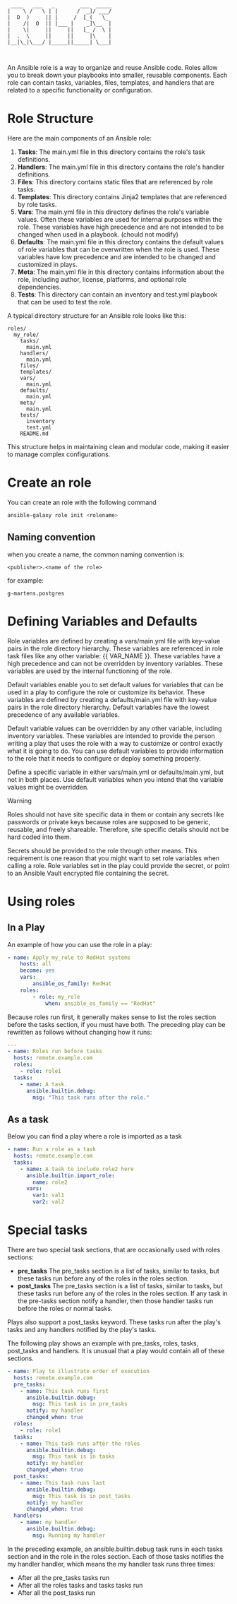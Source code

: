 ```

 ____   ___   _        ___  _____
|    \ /   \ | |      /  _]/ ___/
|  D  )     || |     /  [_(   \_ 
|    /|  O  || |___ |    _]\__  |
|    \|     ||     ||   [_ /  \ |
|  .  \     ||     ||     |\    |
|__|\_|\___/ |_____||_____| \___|
                                 


```
An Ansible role is a way to organize and reuse Ansible code. Roles allow you to break down your playbooks into smaller, reusable components. Each role can contain tasks, variables, files, templates, and handlers that are related to a specific functionality or configuration.

# Role Structure
Here are the main components of an Ansible role:

1. **Tasks**: The main.yml file in this directory contains the role's task definitions.
2. **Handlers**: The main.yml file in this directory contains the role's handler definitions.
3. **Files**: This directory contains static files that are referenced by role tasks.
4. **Templates**: This directory contains Jinja2 templates that are referenced by role tasks.
5. **Vars**: The main.yml file in this directory defines the role's variable values. Often these variables are used for internal purposes within the role. These variables have high precedence and are not intended to be changed when used in a playbook. (chould not modify)
6. **Defaults**: The main.yml file in this directory contains the default values of role variables that can be overwritten when the role is used. These variables have low precedence and are intended to be changed and customized in plays.
7. **Meta**: The main.yml file in this directory contains information about the role, including author, license, platforms, and optional role dependencies.
8. **Tests**: This directory can contain an inventory and test.yml playbook that can be used to test the role.

A typical directory structure for an Ansible role looks like this:

```plaintext
roles/
  my_role/
    tasks/
      main.yml
    handlers/
      main.yml
    files/
    templates/
    vars/
      main.yml
    defaults/
      main.yml
    meta/
      main.yml
    tests/
      inventory
      test.yml
    README.md
```
This structure helps in maintaining clean and modular code, making it easier to manage complex configurations.

# Create an role
You can create an role with the following command
```bash
ansible-galaxy role init <rolename>
```

## Naming convention
when you create a name, the common naming convention is:
```
<publisher>.<name of the role>
```

for example:
```
g-martens.postgres
```

# Defining Variables and Defaults
Role variables are defined by creating a vars/main.yml file with key-value pairs in the role directory hierarchy. These variables are referenced in role task files like any other variable: {{ VAR_NAME }}. These variables have a high precedence and can not be overridden by inventory variables. These variables are used by the internal functioning of the role.

Default variables enable you to set default values for variables that can be used in a play to configure the role or customize its behavior. These variables are defined by creating a defaults/main.yml file with key-value pairs in the role directory hierarchy. Default variables have the lowest precedence of any available variables.

Default variable values can be overridden by any other variable, including inventory variables. These variables are intended to provide the person writing a play that uses the role with a way to customize or control exactly what it is going to do. You can use default variables to provide information to the role that it needs to configure or deploy something properly.

Define a specific variable in either vars/main.yml or defaults/main.yml, but not in both places. Use default variables when you intend that the variable values might be overridden.

>[!WARNING]
>Roles should not have site specific data in them or contain any secrets like passwords or private keys because roles are supposed to be generic, reusable, and freely shareable. Therefore, site specific details should not be hard coded into them.
>
>Secrets should be provided to the role through other means. This requirement is one reason that you might want to set role variables when calling a role. Role variables set in the play could provide the secret, or point to an Ansible Vault encrypted file containing the secret.


# Using roles
## In a Play
An example of how you can use the role in a play:
```yaml
- name: Apply my_role to RedHat systems
    hosts: all
    become: yes
    vars:
        ansible_os_family: RedHat
    roles:
        - role: my_role
            when: ansible_os_family == "RedHat"
```
Because roles run first, it generally makes sense to list the roles section before the tasks section, if you must have both. The preceding play can be rewritten as follows without changing how it runs:

```yaml
---
- name: Roles run before tasks
  hosts: remote.example.com
  roles:
    - role: role1
  tasks:
    - name: A task.
      ansible.builtin.debug:
        msg: "This task runs after the role."
```

## As a task
Below you can find a play where a role is imported as a task
```yaml
- name: Run a role as a task
  hosts: remote.example.com
  tasks:
    - name: A task to include role2 here
      ansible.builtin.import_role:
        name: role2
      vars:
        var1: val1
        var2: val2
```

# Special tasks
There are two special task sections, that are occasionally used with roles sections:
- **pre_tasks**
  The pre_tasks section is a list of tasks, similar to tasks, but these tasks run before any of the roles in the roles section.
- **post_tasks**
  The pre_tasks section is a list of tasks, similar to tasks, but these tasks run before any of the roles in the roles section. If any task in the pre-tasks section notify a handler, then those handler tasks run before the roles or normal tasks.

Plays also support a post_tasks keyword. These tasks run after the play's tasks and any handlers notified by the play's tasks.

The following play shows an example with pre_tasks, roles, tasks, post_tasks and handlers. It is unusual that a play would contain all of these sections.
```YAML
- name: Play to illustrate order of execution
  hosts: remote.example.com
  pre_tasks:
    - name: This task runs first
      ansible.builtin.debug:
        msg: This task is in pre_tasks
      notify: my handler
      changed_when: true
  roles:
    - role: role1
  tasks:
    - name: This task runs after the roles
      ansible.builtin.debug:
        msg: This task is in tasks
      notify: my handler
      changed_when: true
  post_tasks:
    - name: This task runs last
      ansible.builtin.debug:
        msg: This task is in post_tasks
      notify: my handler
      changed_when: true
  handlers:
    - name: my handler
      ansible.builtin.debug:
        msg: Running my handler
```

In the preceding example, an ansible.builtin.debug task runs in each tasks section and in the role in the roles section. Each of those tasks notifies the my handler handler, which means the my handler task runs three times:

- After all the pre_tasks tasks run
- After all the roles tasks and tasks tasks run
- After all the post_tasks run
